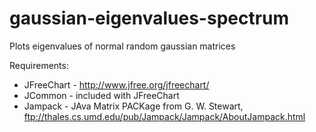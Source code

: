 gaussian-eigenvalues-spectrum
=============================

Plots eigenvalues of normal random gaussian matrices 

Requirements:
* JFreeChart - http://www.jfree.org/jfreechart/
* JCommon - included with JFreeChart
* Jampack - JAva Matrix PACKage from G. W. Stewart, ftp://thales.cs.umd.edu/pub/Jampack/Jampack/AboutJampack.html